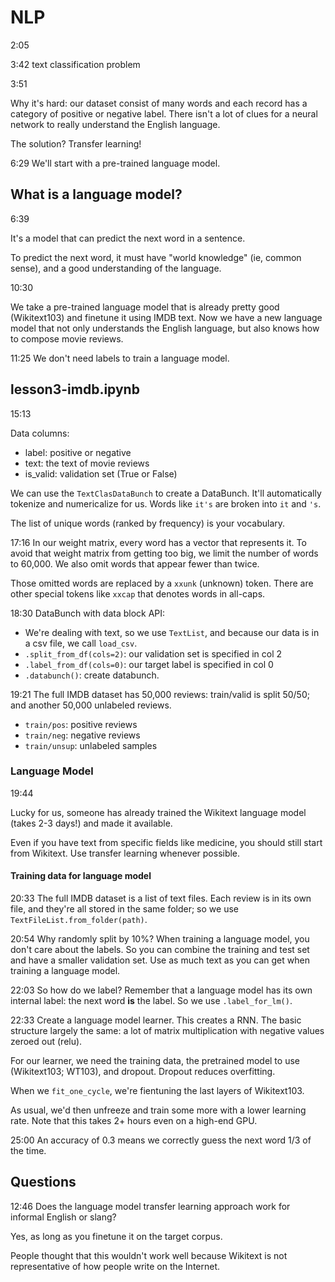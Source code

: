 # NLP

2:05

3:42 text classification problem

3:51

Why it's hard: our dataset consist of many words and each record has a category of positive or negative label. There isn't a lot of clues for a neural network to really understand the English language.

The solution? Transfer learning!

6:29 We'll start with a pre-trained language model.

## What is a language model?

6:39

It's a model that can predict the next word in a sentence.

To predict the next word, it must have "world knowledge" (ie, common sense), and a good understanding of the language.

10:30

We take a pre-trained language model that is already pretty good (Wikitext103) and finetune it using IMDB text. Now we have a new language model that not only understands the English language, but also knows how to compose movie reviews.

11:25 We don't need labels to train a language model. 

## lesson3-imdb.ipynb

15:13

Data columns:
- label: positive or negative
- text: the text of movie reviews
- is_valid: validation set (True or False)

We can use the `TextClasDataBunch` to create a DataBunch. It'll automatically tokenize and numericalize for us. Words like `it's` are broken into `it` and `'s`.

The list of unique words (ranked by frequency) is your vocabulary.

17:16 In our weight matrix, every word has a vector that represents it. To avoid that weight matrix from getting too big, we limit the number of words to 60,000. We also omit words that appear fewer than twice.

Those omitted words are replaced by a `xxunk` (unknown) token. There are other special tokens like `xxcap` that denotes words in all-caps.

18:30 DataBunch with data block API:
- We're dealing with text, so we use `TextList`, and because our data is in a csv file, we call `load_csv`.
- `.split_from_df(cols=2)`: our validation set is specified in col 2
- `.label_from_df(cols=0)`: our target label is specified in col 0
- `.databunch()`: create databunch.

19:21 The full IMDB dataset has 50,000 reviews: train/valid is split 50/50; and another 50,000 unlabeled reviews.
- `train/pos`: positive reviews
- `train/neg`: negative reviews
- `train/unsup`: unlabeled samples

### Language Model

19:44

Lucky for us, someone has already trained the Wikitext language model (takes 2-3 days!) and made it available.

Even if you have text from specific fields like medicine, you should still start from Wikitext. Use transfer learning whenever possible.

#### Training data for language model

20:33 The full IMDB dataset is a list of text files. Each review is in its own file, and they're all stored in the same folder; so we use `TextFileList.from_folder(path)`.

20:54 Why randomly split by 10%? When training a language model, you don't care about the labels. So you can combine the training and test set and have a smaller validation set. Use as much text as you can get when training a language model.

22:03 So how do we label? Remember that a language model has its own internal label: the next word **is** the label. So we use `.label_for_lm()`.

22:33 Create a language model learner. This creates a RNN. The basic structure largely the same: a lot of matrix multiplication with negative values zeroed out (relu).

For our learner, we need the training data, the pretrained model to use (Wikitext103; WT103), and dropout. Dropout reduces overfitting.

When we `fit_one_cycle`, we're fientuning the last layers of Wikitext103.

As usual, we'd then unfreeze and train some more with a lower learning rate. Note that this takes 2+ hours even on a high-end GPU.

25:00 An accuracy of 0.3 means we correctly guess the next word 1/3 of the time.

## Questions

12:46 Does the language model transfer learning approach work for informal English or slang?

Yes, as long as you finetune it on the target corpus.

People thought that this wouldn't work well because Wikitext is not representative of how people write on the Internet.

